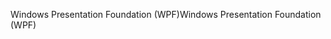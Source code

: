 <span data-ttu-id="59d83-101">Windows Presentation Foundation (WPF)</span><span class="sxs-lookup"><span data-stu-id="59d83-101">Windows Presentation Foundation (WPF)</span></span>